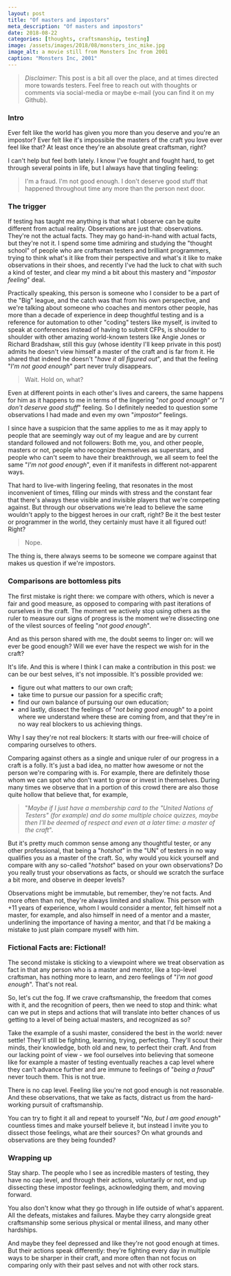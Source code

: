 ```yaml
---
layout: post
title: "Of masters and impostors"
meta_description: "Of masters and impostors"
date: 2018-08-22
categories: [thoughts, craftsmanship, testing]
image: /assets/images/2018/08/monsters_inc_mike.jpg
image_alt: a movie still from Monsters Inc from 2001
caption: "Monsters Inc, 2001"
---
```


> _Disclaimer:_ This post is a bit all over the place, and at times directed more towards testers. Feel free to reach out with thoughts or comments via social-media or maybe e-mail (you can find it on my Github).

### Intro

Ever felt like the world has given you more than you deserve and you're an impostor?
Ever felt like it's impossible the masters of the craft you love ever feel like that? At least once they're an absolute great craftsman, right?

I can't help but feel both lately. I know I've fought and fought hard, to get through several points in life, but I always have that tingling feeling:

> I'm a fraud. I'm not good enough. I don't deserve good stuff that happened throughout time any more than the person next door.

### The trigger

If testing has taught me anything is that what I observe can be quite different from actual reality. Observations are just that: observations. They're not the actual facts. They may go hand-in-hand with actual facts, but they're not it. I spend some time admiring and studying the "thought school" of people who are craftsman testers and brilliant programmers, trying to think what's it like from their perspective and what's it like to make observations in their shoes, and recently I've had the luck to chat with such a kind of tester, and clear my mind a bit about this mastery and "_impostor feeling_" deal.

Practically speaking, this person is someone who I consider to be a part of the "Big" league, and the catch was that from his own perspective, and we're talking about someone who coaches and mentors other people, has more than a decade of experience in deep thoughtful testing and is a reference for automation to other "coding" testers like myself, is invited to speak at conferences instead of having to submit CFPs, is shoulder to shoulder with other amazing world-known testers like Angie Jones or Richard Bradshaw, still this guy (whose identity I'll keep private in this post) admits he doesn't view himself a master of the craft and is far from it. He shared that indeed he doesn't "_have it all figured out_", and that the feeling "_I'm not good enough_" part never truly disappears.

> Wait. Hold on, what?

Even at different points in each other's lives and careers, the same happens for him as it happens to me in terms of the lingering "_not good enough_" or "_I don't deserve good stuff_" feeling. So I definitely needed to question some observations I had made and even my own "_impostor_" feelings.

I since have a suspicion that the same applies to me as it may apply to people that are seemingly way out of my league and are by current standard followed and not followers: Both me, you, and other people, masters or not, people who recognize themselves as superstars, and people who can't seem to have their breakthrough, we all seem to feel the same "_I'm not good enough_", even if it manifests in different not-apparent ways.

That hard to live-with lingering feeling, that resonates in the most inconvenient of times, filling our minds with stress and the constant fear that there's always these visible and invisible players that we're competing against. But through our observations we're lead to believe the same wouldn't apply to the biggest heroes in our craft, right? Be it the best tester or programmer in the world, they certainly must have it all figured out! Right?

> Nope.

The thing is, there always seems to be someone we compare against that makes us question if we're impostors.

### Comparisons are bottomless pits

The first mistake is right there: we compare with others, which is never a fair and good measure, as opposed to comparing with past iterations of ourselves in the craft. The moment we actively stop using others as the ruler to measure our signs of progress is the moment we're dissecting one of the vilest sources of feeling "_not good enough_".

And as this person shared with me, the doubt seems to linger on: will we ever be good enough? Will we ever have the respect we wish for in the craft?

It's life. And this is where I think I can make a contribution in this post: we can be our best selves, it's not impossible. It's possible provided we:
- figure out what matters to our own craft;
- take time to pursue our passion for a specific craft;
- find our own balance of pursuing our own education;
- and lastly, dissect the feelings of "_not being good enough_" to a point where we understand where these are coming from, and that they're in no way real blockers to us achieving things.

Why I say they're not real blockers: It starts with our free-will choice of comparing ourselves to others.

Comparing against others as a single and unique ruler of our progress in a craft is a folly. It's just a bad idea, no matter how awesome or not the person we're comparing with is. For example, there are definitely those whom we can spot who don't want to grow or invest in themselves. During many times we observe that in a portion of this crowd there are also those quite hollow that believe that, for example,

> "_Maybe if I just have a membership card to the "United Nations of Testers" (for example) and do some multiple choice quizzes, maybe then I'll be deemed of respect and even at a later time: a master of the craft_".

But it's pretty much common sense among any thoughtful tester, or any other professional, that being a "_hotshot_" in the "UN" of testers in no way qualifies you as a master of the craft. So, why would you kick yourself and compare with any so-called "_hotshot_" based on your own observations? Do you really trust your observations as facts, or should we scratch the surface a bit more, and observe in deeper levels?

Observations might be immutable, but remember, they're not facts. And more often than not, they're always limited and shallow. This person with +11 years of experience, whom I would consider a mentor, felt himself not a master, for example, and also himself in need of a mentor and a master, underlining the importance of having a mentor, and that I'd be making a mistake to just plain compare myself with him.


### Fictional Facts are: Fictional!

The second mistake is sticking to a viewpoint where we treat observation as fact in that any person who is a master and mentor, like a top-level craftsman, has nothing more to learn, and zero feelings of "_I'm not good enough_". That's not real.

So, let's cut the fog. If we crave craftsmanship, the freedom that comes with it, and the recognition of peers, then we need to stop and think: what can we put in steps and actions that will translate into better chances of us getting to a level of being actual masters, and recognized as so?

Take the example of a sushi master, considered the best in the world: never settle!
They'll still be fighting, learning, trying, perfecting. They'll scout their minds, their knowledge, both old and new, to perfect their craft. And from our lacking point of view - we fool ourselves into believing that someone like for example a master of testing eventually reaches a cap level where they can't advance further and are immune to feelings of "_being a fraud_" never touch them. This is not true.

There is no cap level. Feeling like you're not good enough is not reasonable. And these observations, that we take as facts, distract us from the hard-working pursuit of craftsmanship.

You can try to fight it all and repeat to yourself "_No, but I am good enough_" countless times and make yourself believe it, but instead I invite you to dissect those feelings, what are their sources? On what grounds and observations are they being founded?

### Wrapping up

Stay sharp. The people who I see as incredible masters of testing, they have no cap level, and through their actions, voluntarily or not, end up dissecting these impostor feelings, acknowledging them, and moving forward.

You also don't know what they go through in life outside of what's apparent. All the defeats, mistakes and failures. Maybe they carry alongside great craftsmanship some serious physical or mental illness, and many other hardships.

And maybe they feel depressed and like they're not good enough at times. But their actions speak differently: they're fighting every day in multiple ways to be sharper in their craft, and more often than not focus on comparing only with their past selves and not with other rock stars.

